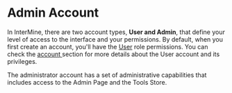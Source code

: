 # Admin Account

In InterMine, there are two account types, **User and Admin**, that define your level of access to the interface and your permissions. By default, when you first create an account, you'll have the [User](account.md) role permissions. You can check the [account ](account.md)section for more details about the User account and its privileges. 

The administrator account has a set of administrative capabilities that includes access to the Admin Page and the Tools Store. 



